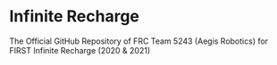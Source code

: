 # Infinite Recharge
The Official GitHub Repository of FRC Team 5243 (Aegis Robotics) for FIRST Infinite Recharge (2020 & 2021)
